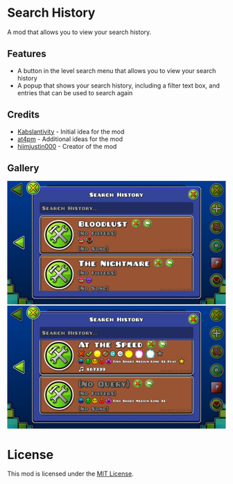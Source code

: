 # Search History
A mod that allows you to view your search history.

## Features
- A button in the level search menu that allows you to view your search history
- A popup that shows your search history, including a filter text box, and entries that can be used to search again

## Credits
- [Kabslantivity](https://gdbrowser.com/u/17597362) - Initial idea for the mod
- [at4pm](https://gdbrowser.com/u/27791517) - Additional ideas for the mod
- [hiimjustin000](https://gdbrowser.com/u/7466002) - Creator of the mod

## Gallery
![Search History Popup 1](./resources/image1.png)
![Search History Popup 2](./resources/image2.png)

# License
This mod is licensed under the [MIT License](./LICENSE).